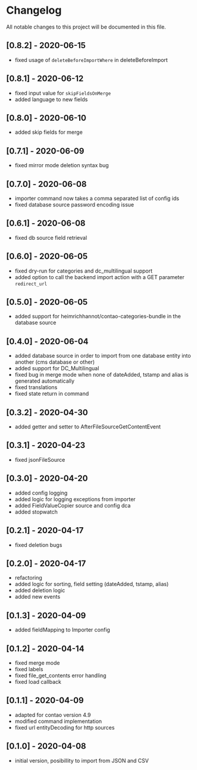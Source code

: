 # Changelog
All notable changes to this project will be documented in this file.

## [0.8.2] - 2020-06-15
- fixed usage of `deleteBeforeImportWhere` in deleteBeforeImport

## [0.8.1] - 2020-06-12
- fixed input value for `skipFieldsOnMerge` 
- added language to new fields

## [0.8.0] - 2020-06-10
- added skip fields for merge 

## [0.7.1] - 2020-06-09
- fixed mirror mode deletion syntax bug

## [0.7.0] - 2020-06-08
- importer command now takes a comma separated list of config ids
- fixed database source password encoding issue

## [0.6.1] - 2020-06-08
- fixed db source field retrieval

## [0.6.0] - 2020-06-05
- fixed dry-run for categories and dc_multilingual support
- added option to call the backend import action with a GET parameter `redirect_url`

## [0.5.0] - 2020-06-05
- added support for heimrichhannot/contao-categories-bundle in the database source

## [0.4.0] - 2020-06-04
- added database source in order to import from one database entity into another (cms database or other)
- added support for DC_Multilingual
- fixed bug in merge mode when none of dateAdded, tstamp and alias is generated automatically
- fixed translations
- fixed state return in command

## [0.3.2] - 2020-04-30
- added getter and setter to AfterFileSourceGetContentEvent

## [0.3.1] - 2020-04-23
- fixed jsonFileSource

## [0.3.0] - 2020-04-20
- added config logging
- added logic for logging exceptions from importer
- added FieldValueCopier source and config dca
- added stopwatch

## [0.2.1] - 2020-04-17
- fixed deletion bugs

## [0.2.0] - 2020-04-17
- refactoring
- added logic for sorting, field setting (dateAdded, tstamp, alias)
- added deletion logic
- added new events

## [0.1.3] - 2020-04-09
- added fieldMapping to Importer config

## [0.1.2] - 2020-04-14
- fixed merge mode
- fixed labels
- fixed file_get_contents error handling
- fixed load callback

## [0.1.1] - 2020-04-09
- adapted for contao version 4.9
- modified command implementation
- fixed url entityDecoding for http sources

## [0.1.0] - 2020-04-08
- initial version, posibillity to import from JSON and CSV
